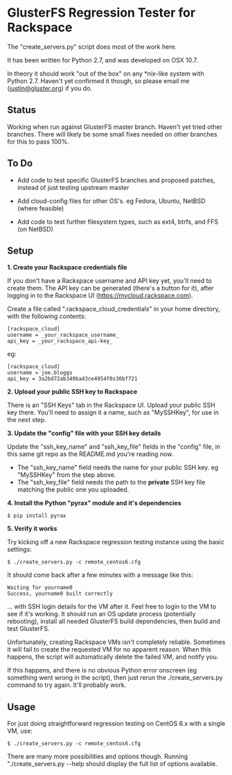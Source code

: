 GlusterFS Regression Tester for Rackspace
=========================================

The "create_servers.py" script does most of the work here.

It has been written for Python 2.7, and was developed on OSX 10.7.

In theory it should work "out of the box" on any *nix-like system with Python
2.7.  Haven't yet confirmed it though, so please email me (justin@gluster.org)
if you do.

Status
------

Working when run against GlusterFS master branch.  Haven't yet tried other
branches.  There will likely be some small fixes needed on other branches for
this to pass 100%.

To Do
-----

* Add code to test specific GlusterFS branches and proposed patches, instead
  of just testing upstream master

* Add cloud-config files for other OS's.  eg Fedora, Ubuntu, NetBSD (where
  feasible)

* Add code to test further filesystem types, such as ext4, btrfs, and FFS (on
  NetBSD)

Setup
-----

__1. Create your Rackspace credentials file__

If you don't have a Rackspace username and API key yet, you'll need to create
them.  The API key can be generated (there's a button for it), after logging
in to the Rackspace UI (https://mycloud.rackspace.com).

Create a file called ".rackspace_cloud_credentials" in your home directory,
with the following contents:

    [rackspace_cloud]
    username = _your_rackspace_username_
    api_key = _your_rackspace_api-key_

eg:

    [rackspace_cloud]
    username = joe.bloggs
    api_key = 3a2bd72ab349ba43ce4954f0s36bf721

__2. Upload your public SSH key to Rackspace__

There is an "SSH Keys" tab in the Rackspace UI.  Upload your public SSH key
there.  You'll need to assign it a name, such as "MySSHKey", for use in the
next step.

__3. Update the "config" file with your SSH key details__

Update the "ssh_key_name" and "ssh_key_file" fields in the "config" file, in
this same git repo as the README.md you're reading now.

* The "ssh_key_name" field needs the name for your public SSH key. eg
  "MySSHKey" from the step above.
* The "ssh_key_file" field needs the path to the __private__ SSH key file
  matching the public one you uploaded.

__4. Install the Python "pyrax" module and it's dependencies__

    $ pip install pyrax

__5. Verify it works__

Try kicking off a new Rackspace regression testing instance using the basic
settings:

    $ ./create_servers.py -c remote_centos6.cfg

It should come back after a few minutes with a message like this:

    Waiting for yourname0
    Success, yourname0 built correctly

... with SSH login details for the VM after it.  Feel free to login to the VM
to see if it's working.  It should run an OS update process (potentially
rebooting), install all needed GlusterFS build dependencies, then build and
test GlusterFS.

Unfortunately, creating Rackspace VMs isn't completely reliable.  Sometimes it
will fail to create the requested VM for no apparent reason.  When this
happens, the script will automatically delete the failed VM, and notify you.

If this happens, and there is no obvious Python error onscreen (eg something
went wrong in the script), then just rerun the ./create_servers.py command to
try again.  It'll probably work.

Usage
-----

For just doing straightforward regression testing on CentOS 6.x with a single
VM, use:

    $ ./create_servers.py -c remote_centos6.cfg

There are many more possibilities and options though.  Running
"./create_servers.py --help should display the full list of options available.
